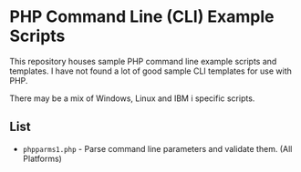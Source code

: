 # PHP Command Line (CLI) Example Scripts
This repository houses sample PHP command line example scripts and templates. I have not found a lot of good sample CLI templates for use with PHP.    

There may be a mix of Windows, Linux and IBM i specific scripts.   

## List
- ```phpparms1.php``` - Parse command line parameters and validate them. (All Platforms)





